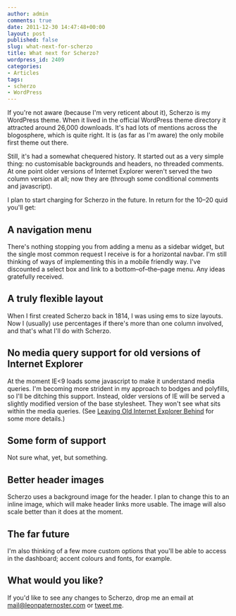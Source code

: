 ```yaml
---
author: admin
comments: true
date: 2011-12-30 14:47:48+00:00
layout: post
published: false
slug: what-next-for-scherzo
title: What next for Scherzo?
wordpress_id: 2409
categories:
- Articles
tags:
- scherzo
- WordPress
---
```


If you're not aware (because I'm very reticent about it), Scherzo is my WordPress theme. When it lived in the official WordPress theme directory it attracted around 26,000 downloads. It's had lots of mentions across the blogosphere, which is quite right. It is (as far as I'm aware) the only mobile first theme out there.

Still, it's had a somewhat chequered history. It started out as a very simple thing: no customisable backgrounds and headers, no threaded comments. At one point older versions of Internet Explorer weren't served the two column version at all; now they are (through some conditional comments and javascript).

I plan to start charging for Scherzo in the future. In return for the 10–20 quid you'll get:


## A navigation menu


There's nothing stopping you from adding a menu as a sidebar widget, but the single most common request I receive is for a horizontal navbar. I'm still thinking of ways of implementing this in a mobile friendly way. I've discounted a select box and link to a bottom–of–the–page menu. Any ideas gratefully received.


## A truly flexible layout


When I first created Scherzo back in 1814, I was using ems to size layouts. Now I (usually) use percentages if there's more than one column involved, and that's what I'll do with Scherzo.


## No media query support for old versions of Internet Explorer


At the moment IE<9 loads some javascript to make it understand media queries. I'm becoming more strident in my approach to bodges and polyfills, so I'll be ditching this support. Instead, older versions of IE will be served a slightly modified version of the base stylesheet. They won't see what sits within the media queries. (See [Leaving Old Internet Explorer Behind](http://jonikorpi.com/leaving-old-IE-behind/) for some more details.)


## Some form of support


Not sure what, yet, but something.


## Better header images


Scherzo uses a background image for the header. I plan to change this to an inline image, which will make header links more usable. The image will also scale better than it does at the moment.


## The far future


I'm also thinking of a few more custom options that you'll be able to access in the dashboard; accent colours and fonts, for example.


## What would you like?


If you'd like to see any changes to Scherzo, drop me an email at mail@leonpaternoster.com or [tweet me](http://twitter.com/leonpaternoster).
